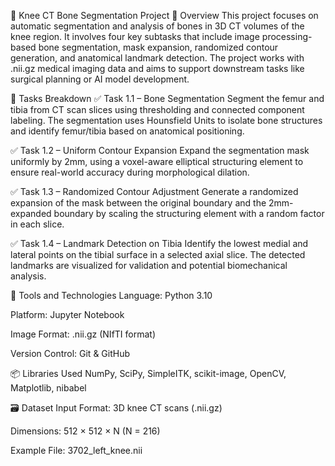 🦴 Knee CT Bone Segmentation Project
📌 Overview
This project focuses on automatic segmentation and analysis of bones in 3D CT volumes of the knee region. It involves four key subtasks that include image processing-based bone segmentation, mask expansion, randomized contour generation, and anatomical landmark detection. The project works with .nii.gz medical imaging data and aims to support downstream tasks like surgical planning or AI model development.

🚀 Tasks Breakdown
✅ Task 1.1 – Bone Segmentation
Segment the femur and tibia from CT scan slices using thresholding and connected component labeling. The segmentation uses Hounsfield Units to isolate bone structures and identify femur/tibia based on anatomical positioning.

✅ Task 1.2 – Uniform Contour Expansion
Expand the segmentation mask uniformly by 2mm, using a voxel-aware elliptical structuring element to ensure real-world accuracy during morphological dilation.

✅ Task 1.3 – Randomized Contour Adjustment
Generate a randomized expansion of the mask between the original boundary and the 2mm-expanded boundary by scaling the structuring element with a random factor in each slice.

✅ Task 1.4 – Landmark Detection on Tibia
Identify the lowest medial and lateral points on the tibial surface in a selected axial slice. The detected landmarks are visualized for validation and potential biomechanical analysis.

🧰 Tools and Technologies
Language: Python 3.10

Platform: Jupyter Notebook

Image Format: .nii.gz (NIfTI format)

Version Control: Git & GitHub

📦 Libraries Used
NumPy, SciPy, SimpleITK, scikit-image, OpenCV, Matplotlib, nibabel

🗃️ Dataset
Input Format: 3D knee CT scans (.nii.gz)

Dimensions: 512 × 512 × N (N = 216)

Example File: 3702_left_knee.nii
